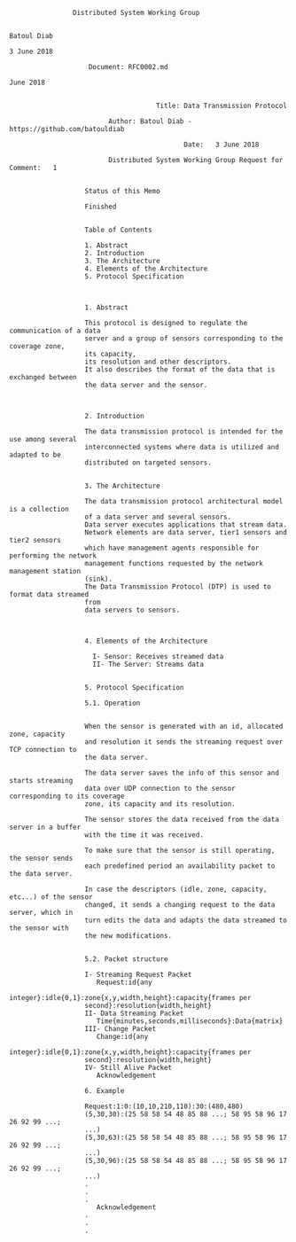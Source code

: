 



                    Distributed System Working Group

                                                                            Batoul Diab
                                                                            3 June 2018

                        Document: RFC0002.md
                                                                           June 2018


                                         Title: Data Transmission Protocol

                             Author: Batoul Diab - https://github.com/batouldiab

                                                Date:   3 June 2018

                             Distributed System Working Group Request for Comment:   1


                       Status of this Memo

                       Finished


                       Table of Contents

                       1. Abstract
                       2. Introduction
                       3. The Architecture
                       4. Elements of the Architecture
                       5. Protocol Specification



                       1. Abstract

                       This protocol is designed to regulate the communication of a data
                       server and a group of sensors corresponding to the coverage zone,
                       its capacity,
                       its resolution and other descriptors.
                       It also describes the format of the data that is exchanged between
                       the data server and the sensor.



                       2. Introduction

                       The data transmission protocol is intended for the use among several
                       interconnected systems where data is utilized and adapted to be
                       distributed on targeted sensors.


                       3. The Architecture

                       The data transmission protocol architectural model is a collection
                       of a data server and several sensors.
                       Data server executes applications that stream data.
                       Network elements are data server, tier1 sensors and tier2 sensors
                       which have management agents responsible for performing the network
                       management functions requested by the network management station
                       (sink).
                       The Data Transmission Protocol (DTP) is used to format data streamed
                       from
                       data servers to sensors.



                       4. Elements of the Architecture

                         I- Sensor: Receives streamed data
                         II- The Server: Streams data


                       5. Protocol Specification

                       5.1. Operation


                       When the sensor is generated with an id, allocated zone, capacity
                       and resolution it sends the streaming request over TCP connection to
                       the data server.

                       The data server saves the info of this sensor and starts streaming
                       data over UDP connection to the sensor corresponding to its coverage
                       zone, its capacity and its resolution.

                       The sensor stores the data received from the data server in a buffer
                       with the time it was received.

                       To make sure that the sensor is still operating, the sensor sends
                       each predefined period an availability packet to the data server.

                       In case the descriptors (idle, zone, capacity, etc...) of the sensor
                       changed, it sends a changing request to the data server, which in
                       turn edits the data and adapts the data streamed to the sensor with
                       the new modifications.


                       5.2. Packet structure

                       I- Streaming Request Packet
                          Request:id{any
                       integer}:idle{0,1}:zone{x,y,width,height}:capacity{frames per
                       second}:resolution{width,height}
                       II- Data Streaming Packet
                          Time{minutes,seconds,milliseconds}:Data{matrix}
                       III- Change Packet
                          Change:id{any
                       integer}:idle{0,1}:zone{x,y,width,height}:capacity{frames per
                       second}:resolution{width,height}
                       IV- Still Alive Packet
                          Acknowledgement

                       6. Example

                       Request:1:0:(10,10,210,110):30:(480,480)
                       (5,30,30):(25 58 58 54 48 85 88 ...; 58 95 58 96 17 26 92 99 ...;
                       ...)
                       (5,30,63):(25 58 58 54 48 85 88 ...; 58 95 58 96 17 26 92 99 ...;
                       ...)
                       (5,30,96):(25 58 58 54 48 85 88 ...; 58 95 58 96 17 26 92 99 ...;
                       ...)
                       .
                       .
                       .
                          Acknowledgement
                       .
                       .
                       .

